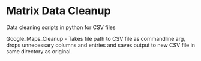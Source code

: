 # Matrix Data Cleanup
 Data cleaning scripts in python for CSV files

 Google_Maps_Cleanup - Takes file path to CSV file as commandline arg, drops unnecessary columns and entries and saves output to new CSV file in same directory as original.
